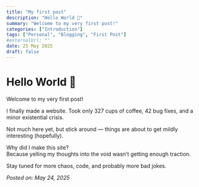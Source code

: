 ```yaml
---
title: "My first post"
description: "Hello World 👋"
summary: "Welcome to my very first post!"
categories: ["Introduction"]
tags: ["Personal", "Blogging", "First Post"]
#externalUrl: ""
date: 25 May 2025
draft: false
---
```


# Hello World 👋

Welcome to my very first post!

I finally made a website. Took only 327 cups of coffee, 42 bug fixes, and a minor existential crisis.

Not much here yet, but stick around — things are about to get mildly interesting (hopefully).

Why did I make this site?  
Because yelling my thoughts into the void wasn’t getting enough traction.

Stay tuned for more chaos, code, and probably more bad jokes.

*Posted on: May 24, 2025*

